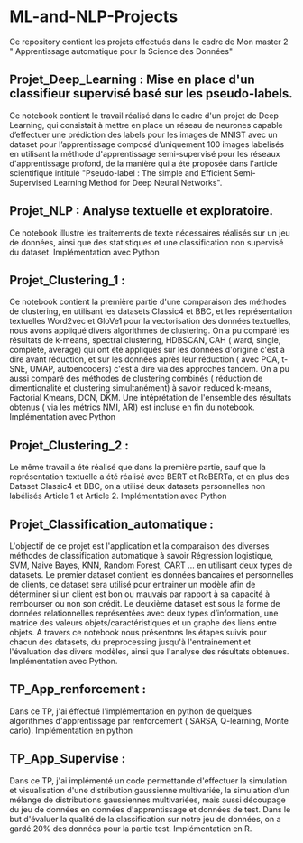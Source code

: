 # ML-and-NLP-Projects
Ce  repository contient les projets effectués dans le cadre de Mon master 2 " Apprentissage automatique pour la Science des Données" 

## Projet_Deep_Learning : Mise en place d'un classifieur supervisé basé sur les pseudo-labels. 
Ce notebook contient le travail réalisé dans le cadre d'un projet de Deep Learning, qui consistait à mettre en place un réseau de neurones capable d’effectuer une prédiction des labels pour les images de MNIST avec un dataset pour l’apprentissage composé d’uniquement 100 images labelisés en utilisant la méthode d'apprentissage semi-supervisé pour les réseaux d'apprentissage profond, de la manière qui a été proposée dans l'article scientifique intitulé "Pseudo-label : The simple and Efficient Semi-Supervised Learning Method for Deep Neural Networks".

## Projet_NLP : Analyse textuelle et exploratoire. 
Ce notebook illustre les traitements de texte nécessaires  réalisés sur un jeu de données, ainsi que des statistiques et une  classification non supervisé du dataset. Implémentation avec Python

## Projet_Clustering_1 : 
Ce notebook contient la première partie d'une comparaison des méthodes de clustering, en utilisant les datasets Classic4 et BBC, et les représentation textuelles Word2vec et GloVe1 pour la vectorisation des données textuelles, nous avons appliqué divers algorithmes de clustering. On a pu comparé les résultats de k-means, spectral clustering, HDBSCAN, CAH ( ward, single, complete, average) qui ont été appliqués sur les données d'origine c'est à dire avant réduction, et sur les données après leur réduction ( avec PCA, t-SNE, UMAP,  autoencoders) c'est à dire via des approches tandem. On a pu aussi comparé des méthodes de clustering combinés ( réduction de dimentionalité et clustering simultanément) à savoir reduced k-means, Factorial Kmeans, DCN, DKM. Une intéprétation de l'ensemble des résultats obtenus ( via les métrics NMI, ARI) est incluse en fin du notebook. Implémentation avec Python

## Projet_Clustering_2 :  
Le même travail a été réalisé que dans la première partie, sauf que la représentation textuelle a été réalisé avec BERT et RoBERTa, et en plus des Dataset Classic4 et BBC, on a utilisé deux datasets personnelles non labélisés  Article 1 et Article 2. Implémentation avec Python

## Projet_Classification_automatique : 
L'objectif de ce projet est l'application et la comparaison des diverses méthodes de classification automatique à savoir Régression logistique, SVM, Naive Bayes, KNN, Random Forest, CART ... en utilisant deux types de datasets. Le premier dataset contient les données bancaires et personnelles de clients, ce dataset sera utilisé pour entrainer un modèle afin de déterminer si un client est bon ou mauvais par rapport à sa capacité à rembourser ou non son crédit. Le deuxième dataset est sous la forme de données relationnelles représentées avec deux types d’information, une matrice des valeurs objets/caractéristiques et un graphe des liens entre objets. A travers ce notebook nous présentons les étapes suivis pour chacun des datasets, du preprocessing jusqu'à l'entrainement et l'évaluation des divers modèles, ainsi que l'analyse des résultats obtenues. Implémentation avec Python.

## TP_App_renforcement : 
Dans ce TP, j'ai éffectué l'implémentation en python de quelques algorithmes d'apprentissage par renforcement ( SARSA, Q-learning, Monte carlo). Implémentation en python

## TP_App_Supervise : 
Dans ce TP,  j'ai implémenté un code permettande d'effectuer la simulation et visualisation d'une distribution gaussienne multivariée, la simulation d’un mélange de distributions gaussiennes multivariées, mais aussi découpage du jeu de données en données d'apprentissage et données de test. Dans le but d'évaluer la qualité de la classification sur notre jeu de données, on a gardé 20% des données pour la partie test. Implémentation en R.
